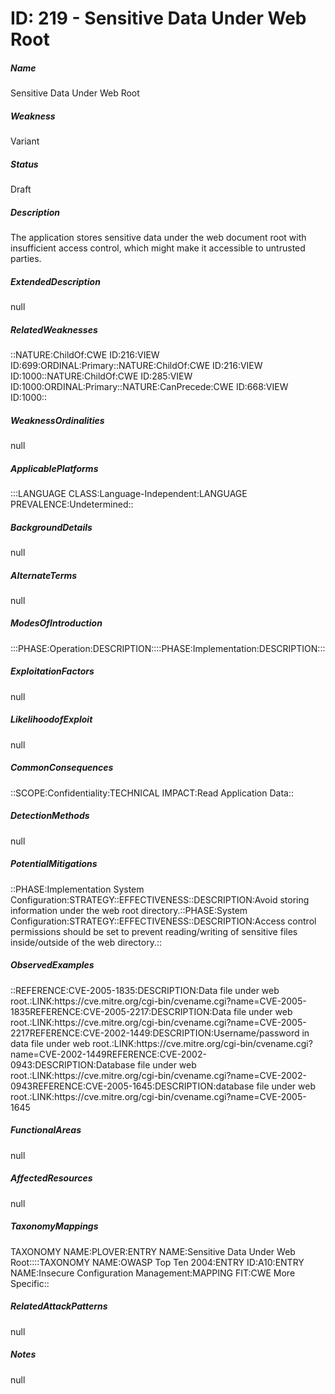 # ID: 219 - Sensitive Data Under Web Root
<h5>Name</h5>Sensitive Data Under Web Root
<h5>Weakness</h5>Variant
<h5>Status</h5>Draft
<h5>Description</h5>The application stores sensitive data under the web document root with insufficient access control, which might make it accessible to untrusted parties.
<h5>ExtendedDescription</h5>null
<h5>RelatedWeaknesses</h5>::NATURE:ChildOf:CWE ID:216:VIEW ID:699:ORDINAL:Primary::NATURE:ChildOf:CWE ID:216:VIEW ID:1000::NATURE:ChildOf:CWE ID:285:VIEW ID:1000:ORDINAL:Primary::NATURE:CanPrecede:CWE ID:668:VIEW ID:1000::
<h5>WeaknessOrdinalities</h5>null
<h5>ApplicablePlatforms</h5>:::LANGUAGE CLASS:Language-Independent:LANGUAGE PREVALENCE:Undetermined::
<h5>BackgroundDetails</h5>null
<h5>AlternateTerms</h5>null
<h5>ModesOfIntroduction</h5>:::PHASE:Operation:DESCRIPTION::::PHASE:Implementation:DESCRIPTION:::
<h5>ExploitationFactors</h5>null
<h5>LikelihoodofExploit</h5>null
<h5>CommonConsequences</h5>::SCOPE:Confidentiality:TECHNICAL IMPACT:Read Application Data::
<h5>DetectionMethods</h5>null
<h5>PotentialMitigations</h5>::PHASE:Implementation System Configuration:STRATEGY::EFFECTIVENESS::DESCRIPTION:Avoid storing information under the web root directory.::PHASE:System Configuration:STRATEGY::EFFECTIVENESS::DESCRIPTION:Access control permissions should be set to prevent reading/writing of sensitive files inside/outside of the web directory.::
<h5>ObservedExamples</h5>::REFERENCE:CVE-2005-1835:DESCRIPTION:Data file under web root.:LINK:https://cve.mitre.org/cgi-bin/cvename.cgi?name=CVE-2005-1835REFERENCE:CVE-2005-2217:DESCRIPTION:Data file under web root.:LINK:https://cve.mitre.org/cgi-bin/cvename.cgi?name=CVE-2005-2217REFERENCE:CVE-2002-1449:DESCRIPTION:Username/password in data file under web root.:LINK:https://cve.mitre.org/cgi-bin/cvename.cgi?name=CVE-2002-1449REFERENCE:CVE-2002-0943:DESCRIPTION:Database file under web root.:LINK:https://cve.mitre.org/cgi-bin/cvename.cgi?name=CVE-2002-0943REFERENCE:CVE-2005-1645:DESCRIPTION:database file under web root.:LINK:https://cve.mitre.org/cgi-bin/cvename.cgi?name=CVE-2005-1645
<h5>FunctionalAreas</h5>null
<h5>AffectedResources</h5>null
<h5>TaxonomyMappings</h5>TAXONOMY NAME:PLOVER:ENTRY NAME:Sensitive Data Under Web Root::::TAXONOMY NAME:OWASP Top Ten 2004:ENTRY ID:A10:ENTRY NAME:Insecure Configuration Management:MAPPING FIT:CWE More Specific::
<h5>RelatedAttackPatterns</h5>null
<h5>Notes</h5>null

